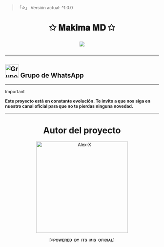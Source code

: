 > 「✰」 Versión actual: ^1.0.0

<h1 align="center">✩ 𝐌𝐚𝐤𝐢𝐦𝐚 𝐌𝐃 ✩</p>
<p>
        <img src = "https://files.catbox.moe/otzm28.jpg">
    </p>

---

## <img src="https://static.wikia.nocookie.net/nyancat/images/d/d3/Nyan-cat.gif/revision/latest/scale-to-width-down/400?cb=20131231222500&path-prefix=es" alt="Grupo" width="45" height="43"> Grupo de WhatsApp

---

> [!IMPORTANT]
> **Este proyecto está en constante evolución. Te invito a que nos siga en nuestro canal oficial para que no te pierdas ninguna novedad.**

----

<div align="center">
  <h1 align="center">Autor del proyecto</h1>

<a href="https://github.com/miaoficial02"><img src="https://github.com/miaoficial02.png" width="300" height="300" alt="Alex-X"/></a>

[`©𝐏𝐎𝐖𝐄𝐑𝐄𝐃 𝐁𝐘 𝐈𝐓𝐒 𝐌𝐈𝐒 𝐎𝐅𝐈𝐂𝐈𝐀𝐋`]
